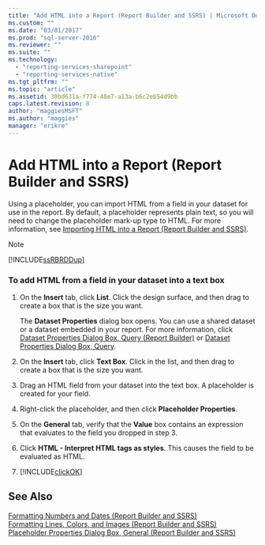 ```yaml
---
title: "Add HTML into a Report (Report Builder and SSRS) | Microsoft Docs"
ms.custom: ""
ms.date: "03/01/2017"
ms.prod: "sql-server-2016"
ms.reviewer: ""
ms.suite: ""
ms.technology: 
  - "reporting-services-sharepoint"
  - "reporting-services-native"
ms.tgt_pltfrm: ""
ms.topic: "article"
ms.assetid: 30bd631a-f774-48e7-a13a-b6c2eb54d9bb
caps.latest.revision: 8
author: "maggiesMSFT"
ms.author: "maggies"
manager: "erikre"
---
```

# Add HTML into a Report (Report Builder and SSRS)
  Using a placeholder, you can import HTML from a field in your dataset for use in the report. By default, a placeholder represents plain text, so you will need to change the placeholder mark-up type to HTML. For more information, see [Importing HTML into a Report &#40;Report Builder and SSRS&#41;](../../reporting-services/report-design/importing-html-into-a-report-report-builder-and-ssrs.md).  
  
> [!NOTE]  
>  [!INCLUDE[ssRBRDDup](../../includes/ssrbrddup-md.md)]  
  
### To add HTML from a field in your dataset into a text box  
  
1.  On the **Insert** tab, click **List**. Click the design surface, and then drag to create a box that is the size you want.  
  
     The **Dataset Properties** dialog box opens. You can use a shared dataset or a dataset embedded in your report. For more information, click [Dataset Properties Dialog Box, Query &#40;Report Builder&#41;](../../reporting-services/report-data/dataset-properties-dialog-box-query-report-builder.md) or [Dataset Properties Dialog Box, Query](http://msdn.microsoft.com/library/1fa34a4b-7de0-4e92-99fa-bc28a206773f).  
  
2.  On the **Insert** tab, click **Text Box**. Click in the list, and then drag to create a box that is the size you want.  
  
3.  Drag an HTML field from your dataset into the text box. A placeholder is created for your field.  
  
4.  Right-click the placeholder, and then click **Placeholder Properties**.  
  
5.  On the **General** tab, verify that the **Value** box contains an expression that evaluates to the field you dropped in step 3.  
  
6.  Click **HTML - Interpret HTML tags as styles**. This causes the field to be evaluated as HTML.  
  
7.  [!INCLUDE[clickOK](../../includes/clickok-md.md)]  
  
## See Also  
 [Formatting Numbers and Dates &#40;Report Builder and SSRS&#41;](../../reporting-services/report-design/formatting-numbers-and-dates-report-builder-and-ssrs.md)   
 [Formatting Lines, Colors, and Images &#40;Report Builder and SSRS&#41;](../../reporting-services/report-design/formatting-lines-colors-and-images-report-builder-and-ssrs.md)   
 [Placeholder Properties Dialog Box, General &#40;Report Builder and SSRS&#41;](http://msdn.microsoft.com/library/7a867736-a3b0-4b5a-b3e5-fe7c8d7618a8)  
  
  